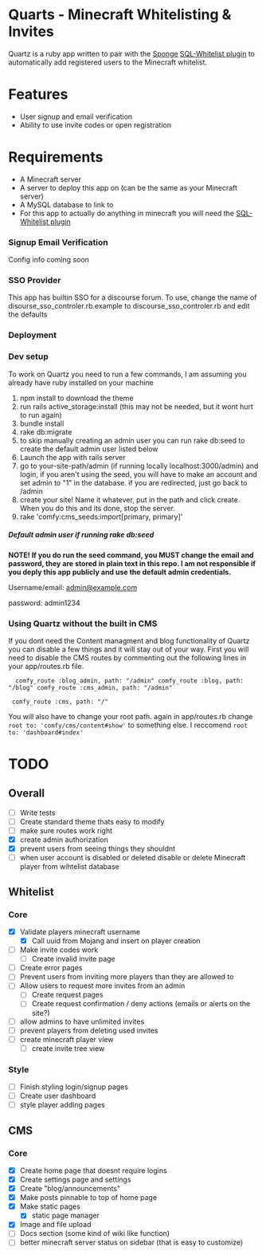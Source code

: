 # Quarts - Minecraft Whitelisting & Invites

Quartz is a ruby app written to pair with the [Sponge](https://spongepowered.org) [SQL-Whitelist plugin](https://github.com/fmohican/SQL-WhiteList) to automatically add registered users to the Minecraft whitelist.

# Features
- User signup and email verification
- Ability to use invite codes or open registration

# Requirements

- A Minecraft server
- A server to deploy this app on (can be the same as your Minecraft server)
- A MySQL database to link to
- For this app to actually do anything in minecraft you will need the [SQL-Whitelist plugin](https://github.com/fmohican/SQL-WhiteList)


### Signup Email Verification

Config info coming soon

### SSO Provider

This app has builtin SSO for a discourse forum. To use, change the name of disourse_sso_controler.rb.example to discourse_sso_controler.rb and edit the defaults

### Deployment

### Dev setup

To work on Quartz you need to run a few commands, I am assuming you already have ruby installed on your machine

1. npm install to download the theme
2. run rails active_storage:install (this may not be needed, but it wont hurt to run again)
3. bundle install
4. rake db:migrate
  1. to skip manually creating an admin user you can run rake db:seed to create the default admin user listed below
5. Launch the app with rails server
6. go to your-site-path/admin (if running locally localhost:3000/admin) and login, if you aren't using the seed, you will have to make an account and set admin to "1" in the database. if you are redirected, just go back to /admin
7. create your site! Name it whatever, put in the path and click create. When you do this and its done, stop the server.
8. rake 'comfy:cms_seeds:import[primary, primary]'

##### Default admin user if running rake db:seed


**NOTE! If you do run the seed command, you MUST change the email and password, they are stored in plain text in this repo. I am not responsible if you deply this app publicly and use the default admin credentials.**

Username/email: admin@example.com

password: admin1234

### Using Quartz without the built in CMS

If you dont need the Content managment and blog functionality of Quartz you can disable a few things and it will stay out of your way. First you will need to disable the CMS routes by commenting out the following lines in your app/routes.rb file.

`  comfy_route :blog_admin, path: "/admin"
  comfy_route :blog, path: "/blog"
  comfy_route :cms_admin, path: "/admin"`

`  comfy_route :cms, path: "/" `

You will also have to change your root path. again in app/routes.rb change `root to: 'comfy/cms/content#show'` to something else. I reccomend `root to: 'dashboard#index'`


# TODO
## Overall
- [ ] Write tests
- [ ] Create standard theme thats easy to modify
- [ ] make sure routes work right
- [x] create admin authorization
- [x] prevent users from seeing things they shouldnt
- [ ] when user account is disabled or deleted disable or delete Minecraft player from wihtelist database
## Whitelist
### Core
- [x] Validate players minecraft username
  - [x] Call uuid from Mojang and insert on player creation
- [ ] Make invite codes work
  - [ ] Create invalid invite page
- [ ] Create error pages
- [ ] Prevent users from inviting more players than they are allowed to
- [ ] Allow users to request more invites from an admin
  - [ ] Create request pages
  - [ ] Create request confirmation / deny actions (emails or alerts on the site?)
- [ ] allow admins to have unlimited invites
- [ ] prevent players from deleting used invites
- [ ] create minecraft player view
  - [ ] create invite tree view
### Style
- [ ] Finish styling login/signup pages
- [ ] Create user dashboard
- [ ] style player adding pages
## CMS
### Core
- [x] Create home page that doesnt require logins
- [x] Create settings page and settings
- [x] Create "blog/announcements"
- [x] Make posts pinnable to top of home page
- [x] Make static pages
  - [x] static page manager
- [x] Image and file upload
- [ ] Docs section (some kind of wiki like function)
- [ ] better minecraft server status on sidebar (that is easy to customize)
